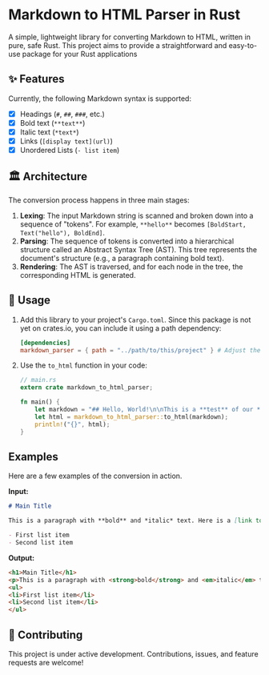 # Markdown to HTML Parser in Rust

A simple, lightweight library for converting Markdown to HTML, written in pure, safe Rust. This project aims to provide a straightforward and easy-to-use package for your Rust applications

## ✨ Features

Currently, the following Markdown syntax is supported:

- [x] Headings (`#`, `##`, `###`, etc.)
- [x] Bold text (`**text**`)
- [x] Italic text (`*text*`)
- [x] Links (`[display text](url)`)
- [x] Unordered Lists (`- list item`)

## 🏛️ Architecture

The conversion process happens in three main stages:

1.  **Lexing**: The input Markdown string is scanned and broken down into a sequence of "tokens". For example, `**hello**` becomes `[BoldStart, Text("hello"), BoldEnd]`.
2.  **Parsing**: The sequence of tokens is converted into a hierarchical structure called an Abstract Syntax Tree (AST). This tree represents the document's structure (e.g., a paragraph containing bold text).
3.  **Rendering**: The AST is traversed, and for each node in the tree, the corresponding HTML is generated.



## 🚀 Usage

1.  Add this library to your project's `Cargo.toml`. Since this package is not yet on crates.io, you can include it using a path dependency:

    ```toml
    [dependencies]
    markdown_parser = { path = "../path/to/this/project" } # Adjust the path accordingly
    ```

2.  Use the `to_html` function in your code:

    ```rust
    // main.rs
    extern crate markdown_to_html_parser;

    fn main() {
        let markdown = "## Hello, World!\n\nThis is a **test** of our *new* parser.\n\n- Item 1\n- Item 2";
        let html = markdown_to_html_parser::to_html(markdown);
        println!("{}", html);
    }
    ```

## Examples

Here are a few examples of the conversion in action.

**Input:**
````markdown
# Main Title

This is a paragraph with **bold** and *italic* text. Here is a [link to GitHub](https://github.com).

- First list item
- Second list item
````

**Output:**
```html
<h1>Main Title</h1>
<p>This is a paragraph with <strong>bold</strong> and <em>italic</em> text. Here is a <a href="https://github.com">link to GitHub</a>.</p>
<ul>
<li>First list item</li>
<li>Second list item</li>
</ul>
```

## 🤝 Contributing

This project is under active development. Contributions, issues, and feature requests are welcome!

```
